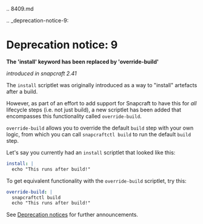 .. 8409.md

.. _deprecation-notice-9:

# Deprecation notice: 9

**The 'install' keyword has been replaced by 'override-build'**

_introduced in snapcraft 2.41_

The `install` scriptlet was originally introduced as a way to "install" artefacts after a build.

However, as part of an effort to add support for Snapcraft to have this for _all_ lifecycle steps (i.e. not just build), a new scriptlet has been added that encompasses this functionality called `override-build`.

`override-build` allows you to override the default `build` step with your own logic, from which you can call `snapcraftctl build` to run the default `build` step.

Let's say you currently had an `install` scriptlet that looked like this:

```yaml
install: |
  echo "This runs after build!"
```

To get equivalent functionality with the `override-build` scriptlet, try this:

```yaml
override-build: |
  snapcraftctl build
  echo "This runs after build!"
```

See [Deprecation notices](/t/deprecation-notices/8396/2)  for further announcements.